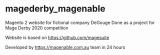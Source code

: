 # magederby_magenable
Magento 2 website for fictional company DeGouge
Done as a project for Mage Derby 2020 competition

Website is based on https://github.com/magesuite

Developed by https://magenable.com.au team in 24 hours
